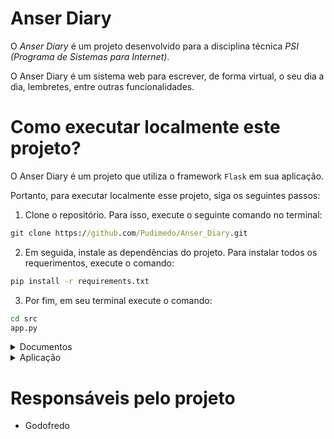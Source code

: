 # Anser Diary

O *Anser Diary* é um projeto desenvolvido para a disciplina técnica *PSI (Programa de Sistemas para Internet)*.

O Anser Diary é um sistema web para escrever, de forma virtual, o seu dia a dia, lembretes, entre outras funcionalidades.

# Como executar localmente este projeto?

O Anser Diary é um projeto que utiliza o framework `Flask` em sua aplicação.

Portanto, para executar localmente esse projeto, siga os seguintes passos:
1. Clone o repositório. Para isso, execute o seguinte comando no terminal:
```cmd
git clone https://github.com/Pudimedo/Anser_Diary.git
```
2. Em seguida, instale as dependências do projeto. Para instalar todos os requerimentos, execute o comando:
```cmd
pip install -r requirements.txt
```
3. Por fim, em seu terminal execute o comando:
```cmd
cd src
app.py
```

<details>
  <summary>Documentos</summary>
    <ul>
        <li><a href='docs/requisitos_funcionais.md'>Requisitos Funcionais</a></li>
        <li><a href='docs/versionamento.md'>Versionamento</a></li>
    </ul>
</details>  
  
<details>
  <summary>Aplicação</summary>
    <ul>
        <li><a href='src/app.py'>Código main da aplicação</a></li>
        <li><a href='src/database/schema.sql'>Schema</a></li>
        <li><a href='src/templates/'>Templates</a></li>
    </ul>
</details>

# Responsáveis pelo projeto

- Godofredo
